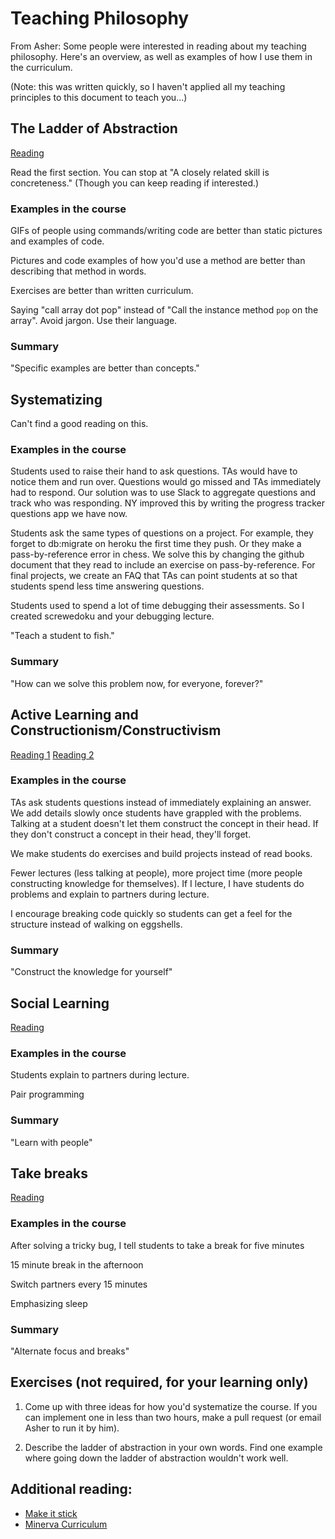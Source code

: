 # Teaching Philosophy

From Asher: Some people were interested in reading about my teaching philosophy.  Here's an overview, as well as examples of how I use them in the curriculum.

(Note: this was written quickly, so I haven't applied all my teaching principles to this document to teach you...)

## The Ladder of Abstraction

[Reading](http://lesswrong.com/lw/bc3/sotw_be_specific/)

Read the first section.  You can stop at "A closely related skill is concreteness."  (Though you can keep reading if interested.)

### Examples in the course

GIFs of people using commands/writing code are better than static pictures and examples of code.

Pictures and code examples of how you'd use a method are better than describing that method in words.

Exercises are better than written curriculum.

Saying "call array dot pop" instead of "Call the instance method `pop` on the array".  Avoid jargon.  Use their language.

### Summary

"Specific examples are better than concepts."

## Systematizing

Can't find a good reading on this.

### Examples in the course

Students used to raise their hand to ask questions.  TAs would have to notice them and run over.  Questions would go missed and TAs immediately had to respond.  Our solution was to use Slack to aggregate questions and track who was responding.  NY improved this by writing the progress tracker questions app we have now.

Students ask the same types of questions on a project. For example, they forget to db:migrate on heroku the first time they push.  Or they make a pass-by-reference error in chess.  We solve this by changing the github document that they read to include an exercise on pass-by-reference.  For final projects, we create an FAQ that TAs can point students at so that students spend less time answering questions.

Students used to spend a lot of time debugging their assessments.  So I created screwedoku and your debugging lecture.

"Teach a student to fish."

### Summary

"How can we solve this problem now, for everyone, forever?"

## Active Learning and Constructionism/Constructivism

[Reading 1](https://en.wikipedia.org/wiki/Active_learning)
[Reading 2](https://en.wikipedia.org/wiki/Constructivism_(philosophy_of_education))

### Examples in the course

TAs ask students questions instead of immediately explaining an answer.  We add details slowly once students have grappled with the problems.  Talking at a student doesn't let them construct the concept in their head.  If they don't construct a concept in their head, they'll forget.

We make students do exercises and build projects instead of read books.

Fewer lectures (less talking at people), more project time (more people constructing knowledge for themselves). If I lecture, I have students do problems and explain to partners during lecture.

I encourage breaking code quickly so students can get a feel for the structure instead of walking on eggshells.

### Summary

"Construct the knowledge for yourself"


## Social Learning

[Reading](https://en.wikipedia.org/wiki/Social_learning_theory)

### Examples in the course

Students explain to partners during lecture.

Pair programming

### Summary

"Learn with people"

## Take breaks

[Reading](http://www.ncbi.nlm.nih.gov/pubmed/21211793)

### Examples in the course

After solving a tricky bug, I tell students to take a break for five minutes

15 minute break in the afternoon

Switch partners every 15 minutes

Emphasizing sleep

### Summary

"Alternate focus and breaks"


## Exercises (not required, for your learning only)

1. Come up with three ideas for how you'd systematize the course.  If you can implement one in less than two hours, make a pull request (or email Asher to run it by him).

2. Describe the ladder of abstraction in your own words.  Find one example where going down the ladder of abstraction wouldn't work well.


## Additional reading:

- [Make it stick](http://www.amazon.com/Make-It-Stick-Successful-Learning/dp/0674729013)
- [Minerva Curriculum](https://www.minerva.kgi.edu/academics/curriculum/)
